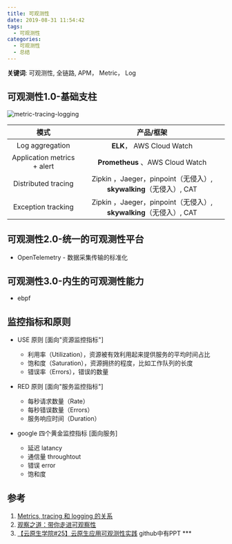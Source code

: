 ```yaml
---
title: 可观测性
date: 2019-08-31 11:54:42
tags:
  - 可观测性
categories:
  - 可观测性
  - 总结
---
```


<p></p>
<!-- more -->



**关键词**:  可观测性,  全链路,  APM， Metric， Log


## 可观测性1.0-基础支柱
![metric-tracing-logging](https://user-images.githubusercontent.com/5608425/64059064-216a2880-cbe7-11e9-9ee7-141334d93959.png)


模式| 产品/框架 
:-:| :-: 
Log aggregation| **ELK**， AWS Cloud Watch 
Application metrics + alert| **Prometheus** 、AWS Cloud Watch 
Distributed tracing| Zipkin ，Jaeger，pinpoint（无侵入）, **skywalking**（无侵入）, CAT 
Exception tracking| Zipkin ，Jaeger，pinpoint（无侵入）, **skywalking**（无侵入）, CAT 



## 可观测性2.0-统一的可观测性平台
+ OpenTelemetry - 数据采集传输的标准化

## 可观测性3.0-内生的可观测性能力
+ ebpf


##  监控指标和原则

+ USE 原则  [面向"资源监控指标"]
  + 利用率（Utilization），资源被有效利用起来提供服务的平均时间占比
  + 饱和度（Saturation），资源拥挤的程度，比如工作队列的长度
  + 错误率（Errors），错误的数量

+ RED 原则  [面向"服务监控指标"] 
  + 每秒请求数量（Rate）
  + 每秒错误数量（Errors）
  + 服务响应时间（Duration）

+ google 四个黄金监控指标  [面向服务]
  + 延迟    latancy
  + 通信量  throughtout
  + 错误    error
  + 饱和度  
  
  
## 参考
1. [Metrics, tracing 和 logging 的关系](https://wu-sheng.github.io/me/articles/metrics-tracing-and-logging)
2. [观察之道：带你走进可观察性](https://mp.weixin.qq.com/s?__biz=MzIzNjUxMzk2NQ==&mid=2247489564&idx=1&sn=46d9103444bef97e89e897224a896268&chksm=e8d7e7dedfa06ec8d687c1292a1d82ff9e579430afafb9d003e18c13d4ec7e1682dbd4c642d9&scene=27#wechat_redirect)
3. [【云原生学院#25】云原生应用可观测性实践](https://www.bilibili.com/video/BV1CL411777R?spm_id_from=333.880.my_history.page.click)  github中有PPT ***

